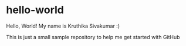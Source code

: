 # hello-world
Hello, World!
My name is Kruthika Sivakumar :)

This is just a small sample repository to help me get started with GitHub
